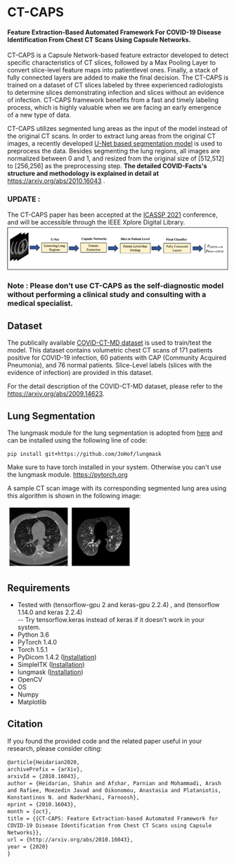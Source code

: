 # CT-CAPS
<h4>Feature Extraction-Based Automated Framework For COVID-19 Disease Identification From Chest CT Scans Using Capsule Networks.</h4>

CT-CAPS is a Capsule Network-based feature extractor developed to detect specific characteristics of CT slices, followed by a Max Pooling Layer to convert slice-level feature maps into patientlevel ones. Finally, a stack of fully connected layers are added to make the final decision. The CT-CAPS is trained on a dataset of CT slices labeled by three experienced radiologists to determine slices demonstrating infection and slices without an evidence of infection. CT-CAPS framework benefits from a fast and timely labeling process, which is highly valuable when we are facing an early emergence of a new type of data.

CT-CAPS utilizes segmented lung areas as the input of the model instead of the original CT scans. In  order to extract lung areas from the original CT images, a recently developed <a href="https://github.com/JoHof/lungmask"> U-Net based segmentation model</a> is used to preprocess the data. Besides segmenting the lung regions, all images are normalized between 0 and 1, and resized from the original size of [512,512] to [256,256] as the preprocessing step.
<b>The detailed COVID-Facts's structure and methodology is explained in detail at</b> https://arxiv.org/abs/2010.16043 .

<h3>UPDATE : </h3> The CT-CAPS paper has been accepted at the <a href="https://2021.ieeeicassp.org">ICASSP 2021</a> conference, and will be accessible through the IEEE Xplore Digital Library.
<br>
<img src="https://github.com/ShahinSHH/CT-CAPS/blob/main/Figures/pipeline.png"/>

<h3>Note : Please don’t use CT-CAPS as the self-diagnostic model without performing a clinical study and consulting with a medical specialist.</h3>

## Dataset
The publically available <a href="https://github.com/ShahinSHH/COVID-CT-MD">COVID-CT-MD dataset</a> is used to train/test the model.
This dataset contains volumetric chest CT scans of 171 patients positive for COVID-19 infection, 60 patients with CAP (Community Acquired Pneumonia), and 76 normal patients. Slice-Level labels (slices with the evidence of infection) are provided in this dataset.

For the detail description of the COVID-CT-MD dataset, please refer to the <a href="https://arxiv.org/abs/2009.14623">https://arxiv.org/abs/2009.14623</a>.

## Lung Segmentation
The lungmask module for the lung segmentation is adopted from <a href="https://github.com/JoHof/lungmask">here</a> and can be installed using the following line of code:
```
pip install git+https://github.com/JoHof/lungmask
```
Make sure to have torch installed in your system. Otherwise you can't use the lungmask module.
<a href = "https://pytorch.org">https://pytorch.org</a>

A sample CT scan image with its corresponding segmented lung area using this algorithm is shown in the following image:

<img src="https://github.com/ShahinSHH/CT-CAPS/blob/main/Figures/lung_segment.png"/>

## Requirements
* Tested with (tensorflow-gpu 2 and keras-gpu 2.2.4) , and (tensorflow 1.14.0 and keras 2.2.4)<br>
-- Try tensorflow.keras instead of keras if it doesn't work in your system.
* Python 3.6
* PyTorch 1.4.0
* Torch 1.5.1
* PyDicom 1.4.2 (<a href="https://pydicom.github.io/pydicom/stable/tutorials/installation.html">Installation<a/>)
* SimpleITK (<a href="https://simpleitk.readthedocs.io/en/v1.1.0/Documentation/docs/source/installation.html">Installation</a>)
* lungmask (<a href="https://github.com/JoHof/lungmask">Installation</a>)
* OpenCV
* OS
* Numpy
* Matplotlib

## Citation
If you found the provided code and the related paper useful in your research, please consider citing:

```
@article{Heidarian2020,
archivePrefix = {arXiv},
arxivId = {2010.16043},
author = {Heidarian, Shahin and Afshar, Parnian and Mohammadi, Arash and Rafiee, Moezedin Javad and Oikonomou, Anastasia and Plataniotis, Konstantinos N. and Naderkhani, Farnoosh},
eprint = {2010.16043},
month = {oct},
title = {{CT-CAPS: Feature Extraction-based Automated Framework for COVID-19 Disease Identification from Chest CT Scans using Capsule Networks}},
url = {http://arxiv.org/abs/2010.16043},
year = {2020}
}

```
